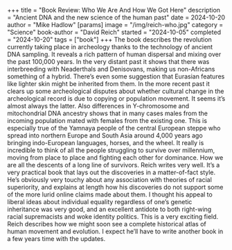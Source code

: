 +++
title = "Book Review: Who We Are And How We Got Here"
description = "Ancient DNA and the new science of the human past"
date = 2024-10-20
author = "Mike Hadlow"
[params]
    image = "/img/reich-who.jpg"
    category = "Science"
    book-author = "David Reich"
    started = "2024-10-05"
    completed = "2024-10-20"
    tags = ["book"]
+++
The book describes the revolution currently taking place in archeology thanks to the technology of ancient DNA sampling. It reveals a rich pattern of human dispersal and mixing over the past 100,000 years. In the very distant past it shows that there was interbreeding with Neaderthals and Denisovans, making us non-Africans something of a hybrid. There’s even some suggestion that Eurasian features like lighter skin might be inherited from them. In the more recent past it clears up some archeological disputes about whether cultural change in the archeological record is due to copying or population movement. It seems it’s almost always the latter. Also differences in Y-chromosome and mitochondrial DNA ancestry shows that in many cases males from the incoming population mated with females from the existing one. This is especially true of the Yamnaya people of the central European steppe who spread into northern Europe and South Asia around 4,000 years ago bringing indo-European languages, horses, and the wheel. It really is incredible to think of all the people struggling to survive over millennium, moving from place to place and fighting each other for dominance. How we are all the descents of a long line of survivors. Reich writes very well. It’s a very practical book that lays out the discoveries in a matter-of-fact style. He’s obviously very touchy about any association with theories of racial superiority, and explains at length how his discoveries do not support some of the more lurid online claims made about them. I thought his appeal to liberal ideas about individual equality regardless of one’s genetic inheritance was very good, and an excellent antidote to both right-wing racial supremacists and woke identity politics. This is a very exciting field. Reich describes how we might soon see a complete historical atlas of human movement and evolution. I expect he’ll have to write another book in a few years time with the updates.
